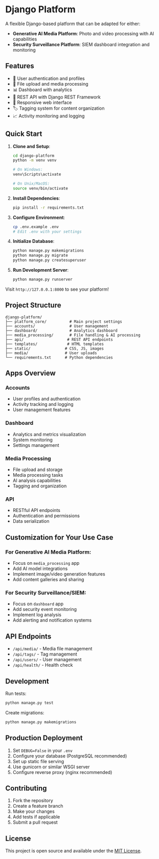 # Django Platform

A flexible Django-based platform that can be adapted for either:
- **Generative AI Media Platform**: Photo and video processing with AI capabilities
- **Security Surveillance Platform**: SIEM dashboard integration and monitoring

## Features

- 🔐 User authentication and profiles
- 📁 File upload and media processing
- 📊 Dashboard with analytics
- 🚀 REST API with Django REST Framework
- 📱 Responsive web interface
- 🏷️ Tagging system for content organization
- 📈 Activity monitoring and logging

## Quick Start

1. **Clone and Setup**:
   ```bash
   cd django-platform
   python -m venv venv

   # On Windows:
   venv\Scripts\activate

   # On Unix/MacOS:
   source venv/bin/activate
   ```

2. **Install Dependencies**:
   ```bash
   pip install -r requirements.txt
   ```

3. **Configure Environment**:
   ```bash
   cp .env.example .env
   # Edit .env with your settings
   ```

4. **Initialize Database**:
   ```bash
   python manage.py makemigrations
   python manage.py migrate
   python manage.py createsuperuser
   ```

5. **Run Development Server**:
   ```bash
   python manage.py runserver
   ```

Visit `http://127.0.0.1:8000` to see your platform!

## Project Structure

```
django-platform/
├── platform_core/          # Main project settings
├── accounts/               # User management
├── dashboard/              # Analytics dashboard
├── media_processing/       # File handling & AI processing
├── api/                   # REST API endpoints
├── templates/             # HTML templates
├── static/               # CSS, JS, images
├── media/                # User uploads
└── requirements.txt      # Python dependencies
```

## Apps Overview

### Accounts
- User profiles and authentication
- Activity tracking and logging
- User management features

### Dashboard
- Analytics and metrics visualization
- System monitoring
- Settings management

### Media Processing
- File upload and storage
- Media processing tasks
- AI analysis capabilities
- Tagging and organization

### API
- RESTful API endpoints
- Authentication and permissions
- Data serialization

## Customization for Your Use Case

### For Generative AI Media Platform:
- Focus on `media_processing` app
- Add AI model integrations
- Implement image/video generation features
- Add content galleries and sharing

### For Security Surveillance/SIEM:
- Focus on `dashboard` app
- Add security event monitoring
- Implement log analysis
- Add alerting and notification systems

## API Endpoints

- `/api/media/` - Media file management
- `/api/tags/` - Tag management
- `/api/users/` - User management
- `/api/health/` - Health check

## Development

Run tests:
```bash
python manage.py test
```

Create migrations:
```bash
python manage.py makemigrations
```

## Production Deployment

1. Set `DEBUG=False` in your `.env`
2. Configure your database (PostgreSQL recommended)
3. Set up static file serving
4. Use gunicorn or similar WSGI server
5. Configure reverse proxy (nginx recommended)

## Contributing

1. Fork the repository
2. Create a feature branch
3. Make your changes
4. Add tests if applicable
5. Submit a pull request

## License

This project is open source and available under the [MIT License](LICENSE).